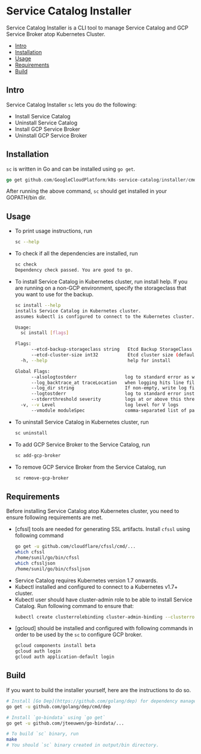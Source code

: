 # Service Catalog Installer

Service Catalog Installer is a CLI tool to manage Service Catalog and GCP Service Broker atop Kubernetes Cluster.

- [Intro](#intro)
- [Installation](#installation)
- [Usage](#usage)
- [Requirements](#requirements)
- [Build](#build)

## Intro

Service Catalog Installer `sc` lets you do the following:

- Install Service Catalog
- Uninstall Service Catalog
- Install GCP Service Broker
- Uninstall GCP Service Broker

## Installation

`sc` is written in Go and can be installed using `go get`.

```Go
go get github.com/GoogleCloudPlatform/k8s-service-catalog/installer/cmd/sc
```

After running the above command, `sc` should get installed in your GOPATH/bin dir.

## Usage

- To print usage instructions, run
  ```bash
  sc --help
  ```
- To check if all the dependencies are installed, run
  ```bash
  sc check
  Dependency check passed. You are good to go.
  ```
- To install Service Catalog in Kubernetes cluster, run install help. If you are running on a non-GCP environment, specify the storageclass that you want to use for the backup.
  ```bash
  sc install --help
  installs Service Catalog in Kubernetes cluster.
  assumes kubectl is configured to connect to the Kubernetes cluster.

  Usage:
    sc install [flags]

  Flags:
        --etcd-backup-storageclass string   Etcd Backup StorageClass (default "standard")
        --etcd-cluster-size int32           Etcd cluster size (default 3)
    -h, --help                              help for install

  Global Flags:
        --alsologtostderr                  log to standard error as well as files
        --log_backtrace_at traceLocation   when logging hits line file:N, emit a stack trace (default :0)
        --log_dir string                   If non-empty, write log files in this directory
        --logtostderr                      log to standard error instead of files
        --stderrthreshold severity         logs at or above this threshold go to stderr (default 2)
    -v, --v Level                          log level for V logs
        --vmodule moduleSpec               comma-separated list of pattern=N settings for file-filtered logging
  ```

- To uninstall Service Catalog in Kubernetes cluster, run
  ```bash
  sc uninstall
  ```
- To add GCP Service Broker to the Service Catalog, run
  ```bash
  sc add-gcp-broker
  ```
- To remove GCP Service Broker from the Service Catalog, run
  ```bash
  sc remove-gcp-broker
  ```

## Requirements

Before installing Service Catalog atop Kubernetes cluster, you need to ensure following requirements are met.

- [cfssl] tools are needed for generating SSL artifacts. Install `cfssl` using following command
  ```bash
  go get -u github.com/cloudflare/cfssl/cmd/...
  which cfssl
  /home/sunil/go/bin/cfssl
  which cfssljson
  /home/sunil/go/bin/cfssljson
  ```
- Service Catalog requires Kubernetes version 1.7 onwards.
- Kubectl installed and configured to connect to a Kubernetes v1.7+ cluster.
- Kubectl user should have cluster-admin role to be able to install Service Catalog. Run following command to ensure that:
  ```bash
  kubectl create clusterrolebinding cluster-admin-binding --clusterrole=cluster-admin --user=<user-name>
  ```
- [gcloud] should be installed and configured with following commands in order to be used by the `sc` to configure GCP broker.
  ```bash
  gcloud components install beta
  gcloud auth login
  gcloud auth application-default login
  ```

## Build

If you want to build the installer yourself, here are the instructions to do so.

```bash
# Install [Go Dep](https://github.com/golang/dep) for dependency management using `go get`
go get -u github.com/golang/dep/cmd/dep

# Install `go-bindata` using `go get`
go get -u github.com/jteeuwen/go-bindata/...

# To build `sc` binary, run
make
# You should `sc` binary created in output/bin directory.
```
